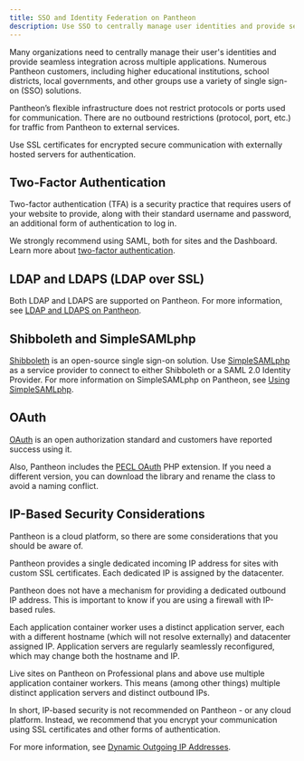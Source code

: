 ```yaml
---
title: SSO and Identity Federation on Pantheon
description: Use SSO to centrally manage user identities and provide seamless integration across multiple applications.
---
```

Many organizations need to centrally manage their user's identities and provide seamless integration across multiple applications. Numerous Pantheon customers, including higher educational institutions, school districts, local governments, and other groups use a variety of single sign-on (SSO) solutions.  

Pantheon’s flexible infrastructure does not restrict protocols or ports used for communication. There are no outbound restrictions (protocol, port, etc.) for traffic from Pantheon to external services.

Use SSL certificates for encrypted secure communication with externally hosted servers for authentication.

## Two-Factor Authentication
Two-factor authentication (TFA) is a security practice that requires users of your website to provide, along with their standard username and password, an additional form of authentication to log in.

We strongly recommend using SAML, both for sites and the Dashboard. Learn more about [two-factor authentication](/guides/two-factor-authentication/).

## LDAP and LDAPS (LDAP over SSL)

Both LDAP and LDAPS are supported on Pantheon. For more information, see [LDAP and LDAPS on Pantheon](/docs/ldap-and-ldaps/).

## Shibboleth and SimpleSAMLphp

[Shibboleth](http://shibboleth.net/) is an open-source single sign-on solution. Use [SimpleSAMLphp](http://simplesamlphp.org/) as a service provider to connect to either Shibboleth or a SAML 2.0 Identity Provider. For more information on SimpleSAMLphp on Pantheon, see [Using SimpleSAMLphp](/docs//using-simplesamlphp-with-shibboleth-sso).

## OAuth

[OAuth](http://oauth.net/) is an open authorization standard and customers have reported success using it.  

Also, Pantheon includes the [PECL OAuth](http://us.php.net/oauth) PHP extension. If you need a different version, you can download the library and rename the class to avoid a naming conflict.

## IP-Based Security Considerations

Pantheon is a cloud platform, so there are some considerations that you should be aware of.  

Pantheon provides a single dedicated incoming IP address for sites with custom SSL certificates. Each dedicated IP is assigned by the datacenter.  

Pantheon does not have a mechanism for providing a dedicated outbound IP address. This is important to know if you are using a firewall with IP-based rules.  

Each application container worker uses a distinct application server, each with a different hostname (which will not resolve externally) and datacenter assigned IP. Application servers are regularly seamlessly reconfigured, which may change both the hostname and IP.  

Live sites on Pantheon on Professional plans and above use multiple application container workers. This means (among other things) multiple distinct application servers and distinct outbound IPs.  

In short, IP-based security is not recommended on Pantheon - or any cloud platform. Instead, we recommend that you encrypt your communication using SSL certificates and other forms of authentication.

For more information, see [Dynamic Outgoing IP Addresses](/docs/dynamic-outgoing-ip-addresses).
